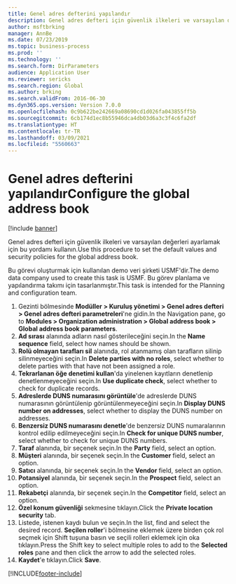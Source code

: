 ```yaml
---
title: Genel adres defterini yapılandır
description: Genel adres defteri için güvenlik ilkeleri ve varsayılan değerleri ayarlamak için bu yordamı kullanın.
author: msftbrking
manager: AnnBe
ms.date: 07/23/2019
ms.topic: business-process
ms.prod: ''
ms.technology: ''
ms.search.form: DirParameters
audience: Application User
ms.reviewer: sericks
ms.search.region: Global
ms.author: brking
ms.search.validFrom: 2016-06-30
ms.dyn365.ops.version: Version 7.0.0
ms.openlocfilehash: 0c9b622be242669a08690cd1d026fa043855ff5b
ms.sourcegitcommit: 6cb174d1ec8b55946dca4db03d6a3c3f4c6fa2df
ms.translationtype: HT
ms.contentlocale: tr-TR
ms.lasthandoff: 03/09/2021
ms.locfileid: "5560663"
---
```

# <a name="configure-the-global-address-book"></a><span data-ttu-id="739c6-103">Genel adres defterini yapılandır</span><span class="sxs-lookup"><span data-stu-id="739c6-103">Configure the global address book</span></span>

[!include [banner](../../includes/banner.md)]

<span data-ttu-id="739c6-104">Genel adres defteri için güvenlik ilkeleri ve varsayılan değerleri ayarlamak için bu yordamı kullanın.</span><span class="sxs-lookup"><span data-stu-id="739c6-104">Use this procedure to set the default values and security policies for the global address book.</span></span> 

<span data-ttu-id="739c6-105">Bu görevi oluşturmak için kullanılan demo veri şirketi USMF'dir.</span><span class="sxs-lookup"><span data-stu-id="739c6-105">The demo data company used to create this task is USMF.</span></span> <span data-ttu-id="739c6-106">Bu görev planlama ve yapılandırma takımı için tasarlanmıştır.</span><span class="sxs-lookup"><span data-stu-id="739c6-106">This task is intended for the Planning and configuration team.</span></span>

1. <span data-ttu-id="739c6-107">Gezinti bölmesinde **Modüller > Kuruluş yönetimi > Genel adres defteri > Genel adres defteri parametreleri**'ne gidin.</span><span class="sxs-lookup"><span data-stu-id="739c6-107">In the Navigation pane, go to **Modules > Organization administration > Global address book > Global address book parameters**.</span></span>
2. <span data-ttu-id="739c6-108">**Ad sırası** alanında adların nasıl gösterileceğini seçin.</span><span class="sxs-lookup"><span data-stu-id="739c6-108">In the **Name sequence** field, select how names should be shown.</span></span>
3. <span data-ttu-id="739c6-109">**Rolü olmayan tarafları sil** alanında, rol atanmamış olan tarafların silinip silinmeyeceğini seçin.</span><span class="sxs-lookup"><span data-stu-id="739c6-109">In **Delete parties with no roles**, select whether to delete parties with that have not been assigned a role.</span></span>
4. <span data-ttu-id="739c6-110">**Tekrarlanan öğe denetimi kullan**'da yinelenen kayıtların denetlenip denetlenmeyeceğini seçin.</span><span class="sxs-lookup"><span data-stu-id="739c6-110">In **Use duplicate check**, select whether to check for duplicate records.</span></span>
5. <span data-ttu-id="739c6-111">**Adreslerde DUNS numarasını görüntüle**'de adreslerde DUNS numarasının görüntülenip görüntülenmeyeceğini seçin.</span><span class="sxs-lookup"><span data-stu-id="739c6-111">In **Display DUNS number on addresses**, select whether to display the DUNS number on addresses.</span></span>
6. <span data-ttu-id="739c6-112">**Benzersiz DUNS numarasını denetle**'de benzersiz DUNS numaralarının kontrol edilip edilmeyeceğini seçin.</span><span class="sxs-lookup"><span data-stu-id="739c6-112">In **Check for unique DUNS number**, select whether to check for unique DUNS numbers.</span></span>
7. <span data-ttu-id="739c6-113">**Taraf** alanında, bir seçenek seçin.</span><span class="sxs-lookup"><span data-stu-id="739c6-113">In the **Party** field, select an option.</span></span>
8. <span data-ttu-id="739c6-114">**Müşteri** alanında, bir seçenek seçin.</span><span class="sxs-lookup"><span data-stu-id="739c6-114">In the **Customer** field, select an option.</span></span>
9. <span data-ttu-id="739c6-115">**Satıcı** alanında, bir seçenek seçin.</span><span class="sxs-lookup"><span data-stu-id="739c6-115">In the **Vendor** field, select an option.</span></span>
10. <span data-ttu-id="739c6-116">**Potansiyel** alanında, bir seçenek seçin.</span><span class="sxs-lookup"><span data-stu-id="739c6-116">In the **Prospect** field, select an option.</span></span>
11. <span data-ttu-id="739c6-117">**Rekabetçi** alanında, bir seçenek seçin.</span><span class="sxs-lookup"><span data-stu-id="739c6-117">In the **Competitor** field, select an option.</span></span>
12. <span data-ttu-id="739c6-118">**Özel konum güvenliği** sekmesine tıklayın.</span><span class="sxs-lookup"><span data-stu-id="739c6-118">Click the **Private location security** tab.</span></span>
13. <span data-ttu-id="739c6-119">Listede, istenen kaydı bulun ve seçin.</span><span class="sxs-lookup"><span data-stu-id="739c6-119">In the list, find and select the desired record.</span></span> <span data-ttu-id="739c6-120">**Seçilen roller**'i bölmesine eklemek üzere birden çok rol seçmek için Shift tuşuna basın ve seçili rolleri eklemek için oka tıklayın.</span><span class="sxs-lookup"><span data-stu-id="739c6-120">Press the Shift key to select multiple roles to add to the **Selected roles** pane and then click the arrow to add the selected roles.</span></span>  
14. <span data-ttu-id="739c6-121">**Kaydet**'e tıklayın.</span><span class="sxs-lookup"><span data-stu-id="739c6-121">Click **Save**.</span></span>



[!INCLUDE[footer-include](../../../../includes/footer-banner.md)]